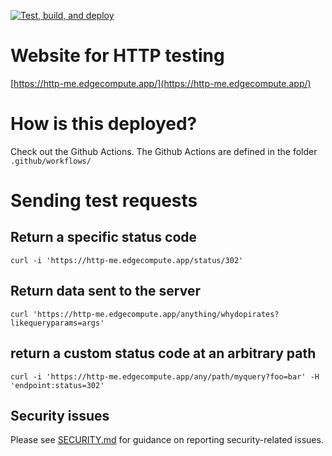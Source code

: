 [![Test, build, and deploy](https://github.com/BrooksCunningham/http-me-rust/actions/workflows/test_build_deploy.yaml/badge.svg)](https://github.com/BrooksCunningham/http-me-rust/actions/workflows/test_build_deploy.yaml)

# Website for HTTP testing 
[https://http-me.edgecompute.app/](https://http-me.edgecompute.app/)

# How is this deployed?
Check out the Github Actions. The Github Actions are defined in the folder `.github/workflows/`

# Sending test requests

## Return a specific status code
`curl -i 'https://http-me.edgecompute.app/status/302'`

## Return data sent to the server
`curl 'https://http-me.edgecompute.app/anything/whydopirates?likequeryparams=args'`

## return a custom status code at an arbitrary path
`curl -i 'https://http-me.edgecompute.app/any/path/myquery?foo=bar' -H 'endpoint:status=302'`

## Security issues
Please see [SECURITY.md](SECURITY.md) for guidance on reporting security-related issues.

